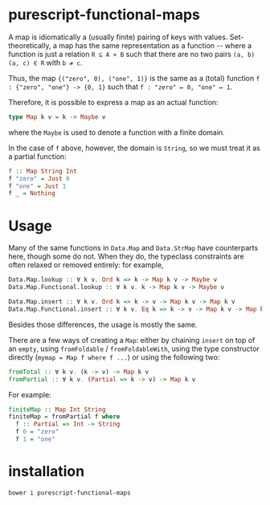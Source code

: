 # purescript-functional-maps

A map is idiomatically a (usually finite) pairing of keys with values.
Set-theoretically, a map has the same representation as a function -- where a
function is just a relation `R ⊆ A × B` such that there are no two pairs `(a, b)
(a, c) ∈ R` with `b ≠ c`.

Thus, the map `{("zero", 0), ("one", 1)}` is the same as a (total) function
`f : {"zero", "one"} -> {0, 1}` such that `f : "zero" ↦ 0, "one" ↦ 1`.

Therefore, it is possible to express a map as an actual function:

```purescript
type Map k v = k -> Maybe v
```

where the `Maybe` is used to denote a function with a finite domain.

In the case of `f` above, however, the domain is `String`, so we must treat it as
a partial function:

```purescript
f :: Map String Int
f "zero" = Just 0
f "one" = Just 1
f _ = Nothing
```

# Usage

Many of the same functions in `Data.Map` and `Data.StrMap` have counterparts here,
though some do not.
When they do, the typeclass constraints are often relaxed or removed entirely:
for example,

```purescript
Data.Map.lookup :: ∀ k v. Ord k => k -> Map k v -> Maybe v
Data.Map.Functional.lookup :: ∀ k v. k -> Map k v -> Maybe v

Data.Map.insert :: ∀ k v. Ord k => k -> v -> Map k v -> Map k v
Data.Map.Functional.insert :: ∀ k v. Eq k => k -> v -> Map k v -> Map k v
```

Besides those differences, the usage is mostly the same.


There are a few ways of creating a `Map`: either by chaining `insert` on top of
an `empty`, using `fromFoldable` / `fromFoldableWith`, using the type constructor
directly (`mymap = Map f where f ...`) or using the following two:

```purescript
fromTotal :: ∀ k v. (k -> v) -> Map k v
fromPartial :: ∀ k v. (Partial => k -> v) -> Map k v
```

For example:

```purescript
finiteMap :: Map Int String
finiteMap = fromPartial f where
  f :: Partial => Int -> String
  f 0 = "zero"
  f 1 = "one"
```

# installation
`bower i purescript-functional-maps`
